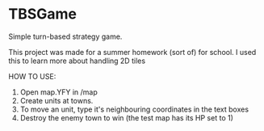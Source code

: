 # TBSGame
Simple turn-based strategy game.



This project was made for a summer homework (sort of) for school.
I used this to learn more about handling 2D tiles

HOW TO USE:
1. Open map.YFY in /map
2. Create units at towns.
3. To move an unit, type it's neighbouring coordinates in the text boxes
4. Destroy the enemy town to win (the test map has its HP set to 1)
